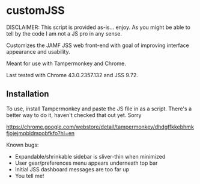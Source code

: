customJSS
=========

DISCLAIMER: This script is provided as-is... enjoy. As you might be able to tell by the code I am not a JS pro in any sense.

Customizes the JAMF JSS web front-end with goal of improving interface appearance and usability.

Meant for use with Tampermonkey and Chrome. 

Last tested with Chrome 43.0.2357.132 and JSS 9.72.

## Installation

To use, install Tampermonkey and paste the JS file in as a script. There's a better way to do it, haven't checked that out yet. Sorry

https://chrome.google.com/webstore/detail/tampermonkey/dhdgffkkebhmkfjojejmpbldmpobfkfo?hl=en

Known bugs:

- Expandable/shrinkable sidebar is sliver-thin when minimized
- User gear/preferences menu appears underneath top bar
- Initial JSS dashboard messages are too far up
- You tell me!
